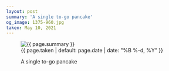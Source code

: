 ```yaml
---
layout: post
summary: 'A single to-go pancake'
og_image: 1375-960.jpg
taken: May 10, 2021
---
```


<figure class="post">
<img alt="{{ page.summary }}" sizes="(min-width: 700px) 50vw, calc(100vw - 2rem)" src="{{ site.assets_url }}/1375-480.jpg" srcset="{{ site.assets_url }}/1375-240.jpg 240w, {{ site.assets_url }}/1375-480.jpg 480w, {{ site.assets_url }}/1375-720.jpg 720w, {{ site.assets_url }}/1375-960.jpg 960w"/>
<figcaption>
<time>{{ page.taken | default: page.date | date: "%B %-d, %Y" }}</time>
<p>A single to-go pancake</p>
</figcaption>
</figure>
